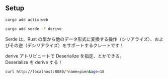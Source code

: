 ## Setup

```sh
cargo add actix-web

cargo add serde -F derive
```

Serde は、Rust の型から他のデータ形式に変換する操作（シリアライズ）、およびその逆（デシリアライズ）をサポートするクレートです！

derive アトリビュートで Deserialize を指定、とかできる。  
Deserialize を derive する！

```sh
curl http://localhost:8080/?name=pien&age=18
```
